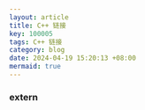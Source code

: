 ```yaml
---
layout: article
title: C++ 链接
key: 100005
tags: C++ 链接
category: blog
date: 2024-04-19 15:20:13 +08:00
mermaid: true
---
```


### extern 
